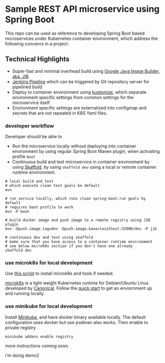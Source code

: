 # Sample REST API microservice using Spring Boot

This repo can be used as reference to developing Spring Boot based microservices under Kubernetes container environment, which address the following concerns in a project:

## Technical Highlights
* Super-fast and minimal overhead build using [Google Java Image Builder, aka. JIB](https://github.com/GoogleContainerTools/jib) 
* [Jenkins Pipeline](https://jenkins.io/doc/book/pipeline/) which can be triggered by Git repository server for pipelined build
* Deploy to container environment using [kustomize](https://kubectl.docs.kubernetes.io/pages/app_management/apply.html), which separate environment specific settings from common settings for the microservice itself.
* Environment specific settings are externalized into configmap and secrets that are not repeated in K8S Yaml files.

### developer workflow
Developer should be able to
* Run the microservice locally without deploying into container environment by using regular Spring Boot Maven plugin, when activating profile ```boot```
* Continuous build and test microservice in container environment by using [Skaffold](https://skaffold.dev/), by using ```skaffold dev``` using a local or remote container runtime environment.  

```text
# local build and test
# which execute clean test goals be default
mvn 

# run service locally, which runs clean spring-boot:run goals by default 
# requires boot profile to work 
mvn -P boot

# build docker image and push image to a remote registry using JIB plugin
mvn -Dpush.image.tag=dev -Dpush.image.base=localhost:32000/dev -P jib

# continuous dev and test using skaffold
# make sure that you have access to a container runtime environment
# see below microk8s section if you don't have one already
skaffold dev
```

### use microk8s for local development
Use [this script](misc/setup_microk8s.sh) to install microk8s and tools if needed.

[microk8s](https://microk8s.io/) is a light weight Kubernetes runtime for Debian/Ubuntu Linux developed by [Canonical](https://canonical.com/). 
Follow the [quick start](https://microk8s.io/docs/) to get an enviornment up and running locally.


### use minikube for local development
Install [Minikube](https://minikube.sigs.k8s.io/), and have docker binary available locally. The default configuration uses docker but use podman also works. 
Then enable to private registry

```shell script
minikube addons enable registry
```

more instructions coming soon.

i'm doing demo2

